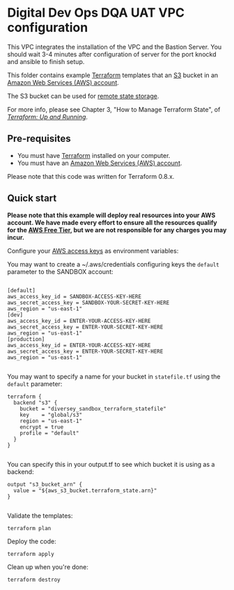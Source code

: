 # Digital Dev Ops DQA UAT VPC configuration 

This VPC integrates the installation of the VPC and the Bastion Server.  You should wait 3-4 minutes after configuration of server
for the port knockd and ansible to finish setup. 


This folder contains example [Terraform](https://www.terraform.io/) templates that an [S3](https://aws.amazon.com/s3/)
bucket in an [Amazon Web Services (AWS) account](http://aws.amazon.com/). 

The S3 bucket can be used for [remote state
storage](https://www.terraform.io/docs/state/remote/).

For more info, please see Chapter 3, "How to Manage Terraform State", of 
*[Terraform: Up and Running](http://www.terraformupandrunning.com)*.

## Pre-requisites

* You must have [Terraform](https://www.terraform.io/) installed on your computer. 
* You must have an [Amazon Web Services (AWS) account](http://aws.amazon.com/).

Please note that this code was written for Terraform 0.8.x.

## Quick start

**Please note that this example will deploy real resources into your AWS account. We have made every effort to ensure 
all the resources qualify for the [AWS Free Tier](https://aws.amazon.com/free/), but we are not responsible for any
charges you may incur.** 

Configure your [AWS access 
keys](http://docs.aws.amazon.com/general/latest/gr/aws-sec-cred-types.html#access-keys-and-secret-access-keys) as 
environment variables:


You may want to create a ~/.aws/credentials configuring keys the `default` parameter to the SANDBOX account:

```hcl

[default]
aws_access_key_id = SANDBOX-ACCESS-KEY-HERE 
aws_secret_access_key = SANDBOX-YOUR-SECRET-KEY-HERE 
aws_region = "us-east-1"
[dev]
aws_access_key_id = ENTER-YOUR-ACCESS-KEY-HERE
aws_secret_access_key = ENTER-YOUR-SECRET-KEY-HERE
aws_region = "us-east-1"
[production]
aws_access_key_id = ENTER-YOUR-ACCESS-KEY-HERE
aws_secret_access_key = ENTER-YOUR-SECRET-KEY-HERE
aws_region = "us-east-1"


```
You may want to specify a name for your bucket in `statefile.tf` using the `default` parameter:

```hcl
terraform {
  backend "s3" {
    bucket = "diversey_sandbox_terraform_statefile"
    key    = "global/s3"
    region = "us-east-1"
    encrypt = true
    profile = "default"
  }
}


```
You can specify this in your output.tf to see which bucket it is using as a backend:
```
output "s3_bucket_arn" {
  value = "${aws_s3_bucket.terraform_state.arn}"
}


```

Validate the templates:

```
terraform plan
```

Deploy the code:

```
terraform apply
```

Clean up when you're done:

```
terraform destroy

